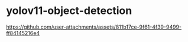 # yolov11-object-detection

https://github.com/user-attachments/assets/811b17ce-9f61-4f39-9499-ff84145216e4

